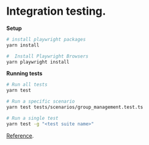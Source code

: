# Integration testing.

**Setup**

```sh
# install playwright packages
yarn install

#  Install Playwright Browsers
yarn playwright install
```

**Running tests**

```sh
# Run all tests
yarn test

# Run a specific scenario
yarn test tests/scenarios/group_management.test.ts

# Run a single test
yarn test -g "<test suite name>"
```

[Reference](https://playwright.dev/docs/running-tests).
